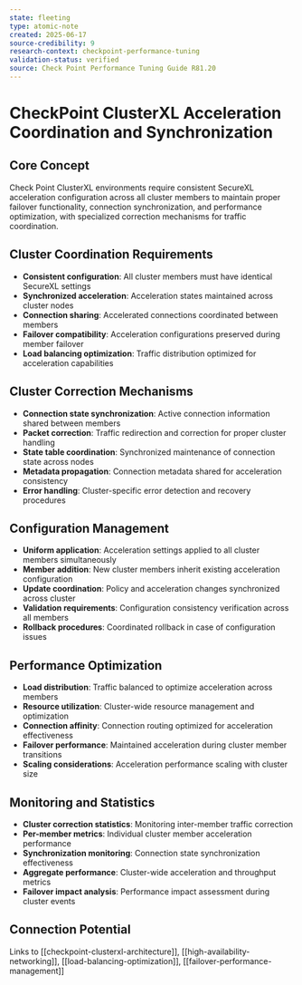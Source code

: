 ```yaml
---
state: fleeting
type: atomic-note
created: 2025-06-17
source-credibility: 9
research-context: checkpoint-performance-tuning
validation-status: verified
source: Check Point Performance Tuning Guide R81.20
---
```


# CheckPoint ClusterXL Acceleration Coordination and Synchronization

## Core Concept
Check Point ClusterXL environments require consistent SecureXL acceleration configuration across all cluster members to maintain proper failover functionality, connection synchronization, and performance optimization, with specialized correction mechanisms for traffic coordination.

## Cluster Coordination Requirements
- **Consistent configuration**: All cluster members must have identical SecureXL settings
- **Synchronized acceleration**: Acceleration states maintained across cluster nodes
- **Connection sharing**: Accelerated connections coordinated between members
- **Failover compatibility**: Acceleration configurations preserved during member failover
- **Load balancing optimization**: Traffic distribution optimized for acceleration capabilities

## Cluster Correction Mechanisms
- **Connection state synchronization**: Active connection information shared between members
- **Packet correction**: Traffic redirection and correction for proper cluster handling
- **State table coordination**: Synchronized maintenance of connection state across nodes
- **Metadata propagation**: Connection metadata shared for acceleration consistency
- **Error handling**: Cluster-specific error detection and recovery procedures

## Configuration Management
- **Uniform application**: Acceleration settings applied to all cluster members simultaneously
- **Member addition**: New cluster members inherit existing acceleration configuration
- **Update coordination**: Policy and acceleration changes synchronized across cluster
- **Validation requirements**: Configuration consistency verification across all members
- **Rollback procedures**: Coordinated rollback in case of configuration issues

## Performance Optimization
- **Load distribution**: Traffic balanced to optimize acceleration across members
- **Resource utilization**: Cluster-wide resource management and optimization
- **Connection affinity**: Connection routing optimized for acceleration effectiveness
- **Failover performance**: Maintained acceleration during cluster member transitions
- **Scaling considerations**: Acceleration performance scaling with cluster size

## Monitoring and Statistics
- **Cluster correction statistics**: Monitoring inter-member traffic correction
- **Per-member metrics**: Individual cluster member acceleration performance
- **Synchronization monitoring**: Connection state synchronization effectiveness
- **Aggregate performance**: Cluster-wide acceleration and throughput metrics
- **Failover impact analysis**: Performance impact assessment during cluster events

## Connection Potential
Links to [[checkpoint-clusterxl-architecture]], [[high-availability-networking]], [[load-balancing-optimization]], [[failover-performance-management]]